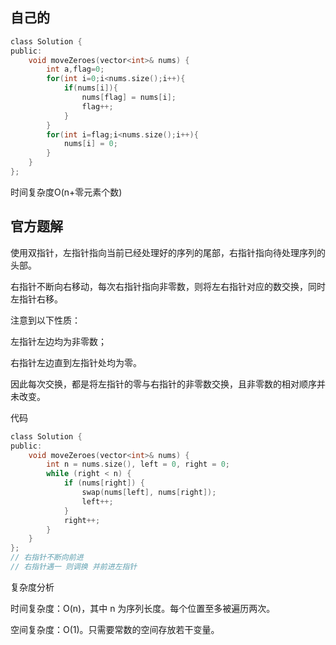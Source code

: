 ## 自己的

```c
class Solution {
public:
    void moveZeroes(vector<int>& nums) {
        int a,flag=0;
        for(int i=0;i<nums.size();i++){
            if(nums[i]){
                nums[flag] = nums[i];
                flag++;
            }
        }
        for(int i=flag;i<nums.size();i++){
            nums[i] = 0;
        }
    }
};
```

时间复杂度O(n+零元素个数)

## 官方题解

使用双指针，左指针指向当前已经处理好的序列的尾部，右指针指向待处理序列的头部。

右指针不断向右移动，每次右指针指向非零数，则将左右指针对应的数交换，同时左指针右移。

注意到以下性质：

左指针左边均为非零数；

右指针左边直到左指针处均为零。

因此每次交换，都是将左指针的零与右指针的非零数交换，且非零数的相对顺序并未改变。

代码

```c
class Solution {
public:
    void moveZeroes(vector<int>& nums) {
        int n = nums.size(), left = 0, right = 0;
        while (right < n) {
            if (nums[right]) {
                swap(nums[left], nums[right]);
                left++;
            }
            right++;
        }
    }
};
// 右指针不断向前进
// 右指针遇一 则调换 并前进左指针
```



复杂度分析

时间复杂度：O(n)，其中 n 为序列长度。每个位置至多被遍历两次。

空间复杂度：O(1)。只需要常数的空间存放若干变量。

